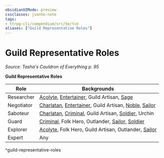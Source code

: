 ```yaml
---
obsidianUIMode: preview
cssclasses: json5e-note
tags:
- ttrpg-cli/compendium/src/5e/tce
aliases: ["Guild Representative Roles"]
---
```

# Guild Representative Roles
*Source: Tasha's Cauldron of Everything p. 95* 

**Guild Representative Roles**

| Role | Backgrounds |
|------|-------------|
| Researcher | [Acolyte](3-Compendium/backgrounds/acolyte-xphb.md), [Entertainer](3-Compendium/backgrounds/entertainer-xphb.md), Guild Artisan, [Sage](3-Compendium/backgrounds/sage-xphb.md) |
| Negotiator | [Charlatan](3-Compendium/backgrounds/charlatan-xphb.md), [Entertainer](3-Compendium/backgrounds/entertainer-xphb.md), Guild Artisan, [Noble](3-Compendium/backgrounds/noble-xphb.md), [Sailor](3-Compendium/backgrounds/sailor-xphb.md) |
| Saboteur | [Charlatan](3-Compendium/backgrounds/charlatan-xphb.md), [Criminal](3-Compendium/backgrounds/criminal-xphb.md), Guild Artisan, [Soldier](3-Compendium/backgrounds/soldier-xphb.md), Urchin |
| Guard | [Criminal](3-Compendium/backgrounds/criminal-xphb.md), Folk Hero, Outlander, [Sailor](3-Compendium/backgrounds/sailor-xphb.md), [Soldier](3-Compendium/backgrounds/soldier-xphb.md) |
| Explorer | [Acolyte](3-Compendium/backgrounds/acolyte-xphb.md), Folk Hero, Guild Artisan, Outlander, [Sailor](3-Compendium/backgrounds/sailor-xphb.md) |
| Expert | Any |
^guild-representative-roles